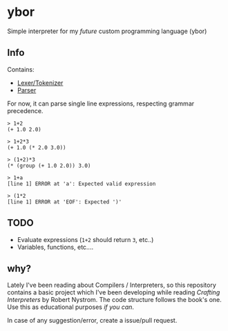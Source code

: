 # ybor
Simple interpreter for my *future* custom programming language (ybor)

## Info

Contains:
- [Lexer/Tokenizer](https://github.com/roby2014/ybor/blob/main/src/main/kotlin/Tokenizer.kt)
- [Parser](https://github.com/roby2014/ybor/blob/main/src/main/kotlin/Parser.kt)

For now, it can parse single line expressions, respecting grammar precedence.

```
> 1+2
(+ 1.0 2.0)

> 1+2*3
(+ 1.0 (* 2.0 3.0))

> (1+2)*3
(* (group (+ 1.0 2.0)) 3.0)

> 1+a
[line 1] ERROR at 'a': Expected valid expression

> (1*2
[line 1] ERROR at 'EOF': Expected ')'
```

## TODO
- Evaluate expressions (`1+2` should return `3`, etc..)
- Variables, functions, etc....

## why?
Lately I've been reading about Compilers / Interpreters, so this repository contains a basic project which
I've been developing while reading *Crafting Interpreters* by Robert Nystrom. The code structure follows the book's one.
Use this as educational purposes *if you can*.

In case of any suggestion/error, create a issue/pull request.